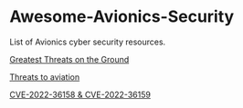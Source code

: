# Awesome-Avionics-Security
List of Avionics cyber security resources.

[Greatest Threats on the Ground](https://www.csoonline.com/article/644636/greatest-cyber-threats-to-aircraft-come-from-the-ground.html)

[Threats to aviation](https://www.sciencedirect.com/science/article/abs/pii/S0167404821003400)

[CVE-2022-36158 &  CVE-2022-36159](https://www.securityweek.com/passengers-exposed-hacking-vulnerabilities-airplane-wi-fi-devices/)
